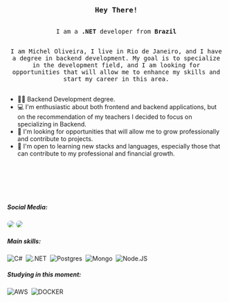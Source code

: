 <!-- Intro  -->
<h3 align="center">
        <samp>
                <b>Hey There! </b> 
        </samp>
</h3>

<p align="center" style="font=20"> 
  <samp>
    <br>
     I am a <b>.NET</b> developer from <b>Brazil</b>
    <br>
  </samp>
</p>

<p align="center" style="font=18"> 
  <samp>
    <br>
     I am Michel Oliveira, I live in Rio de Janeiro, and I have a degree in backend development. My goal is to specialize in the development field, and I am looking for opportunities that will allow me to enhance my skills and start my career in this area.</b>
    <br>
    <br>
  </samp>
</p>

- 👩‍🎓 Backend Development degree.
- 💻 I'm enthusiastic about both frontend and backend applications, but on the recommendation of my teachers I decided to focus on specializing in Backend.
- 💼 I'm looking for opportunities that will allow me to grow professionally and contribute to projects.
- 🌱 I'm open to learning new stacks and languages, especially those that can contribute to my professional and financial growth.
<br>

<h1></h1>
<br>

 ##### Social Media:
 </div>
<a href="https://www.linkedin.com/in/michel-oliveira-054746230/" target="_blank"><img src="https://img.shields.io/badge/-LinkedIn-0D1117?style=for-the-badge&logo=linkedin&logoColor=white" style="border-radius: 30px" target="_blank"></a> 
 <a href="https://michel-alpha.vercel.app/" target="_blank"><img src="https://img.shields.io/badge/website-0D1117?style=for-the-badge&logo=About.me&logoColor=FFF" style="border-radius: 30px" target="blank"></a> 
 </div>

 
 ##### Main skills:
![C#](https://img.shields.io/badge/C%23-0D1117?style=for-the-badge&logo=c-sharp&logoColor=white)&nbsp;
![.NET](https://img.shields.io/badge/.NET-0D1117?style=for-the-badge&logo=.net&logoColor=5C2D91)&nbsp;
![Postgres](https://img.shields.io/badge/PostgreSQL-0D1117?style=for-the-badge&logo=postgresql&logoColor=white)&nbsp;
![Mongo](https://img.shields.io/badge/MongoDB-0D1117?style=for-the-badge&logo=mongodb&logoColor=white)&nbsp;
![Node.JS](https://img.shields.io/badge/-Node.JS-0D1117?style=for-the-badge&logo=node.js&labelColor=0D1117&textColor=0D1117)&nbsp;

	

##### Studying in this moment:
![AWS](https://img.shields.io/badge/Amazon_AWS-0D1117?style=for-the-badge&logo=amazonaws&logoColor=whiteColor=white&textColor=fff)&nbsp;
![DOCKER](https://img.shields.io/badge/Docker-0D1117?style=for-the-badge&logo=docker&logoColor=fff)&nbsp;


